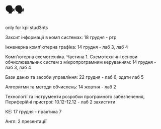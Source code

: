 # 🗣️🗣️
only for kpi stud3nts

Захсит інформації в комп системах:
18 грудня - ргр

Інженерна комп'ютерна графіка:
14 грудня - лаб 3, лаб 4

Комп'ютерна схемотехніка. Частина 1. Схемотехнічні основи обчислювальних систем з мікропрограмним керуванням:
14 грудня - лаб 3, лаб 4

Бази даних та засоби управління:
22 грудня - лаб 6, здати лаб 5

Алгоритми та методи обчислень:
14 жовтня - лаб 2 

Технології та інструменти розробки програмного забезпечення, Периферійні пристрої:
10.12-12.12 - лаб 2 захистити 

КЕ:
17 грудня - практика 7

Англ:
2 презентації
